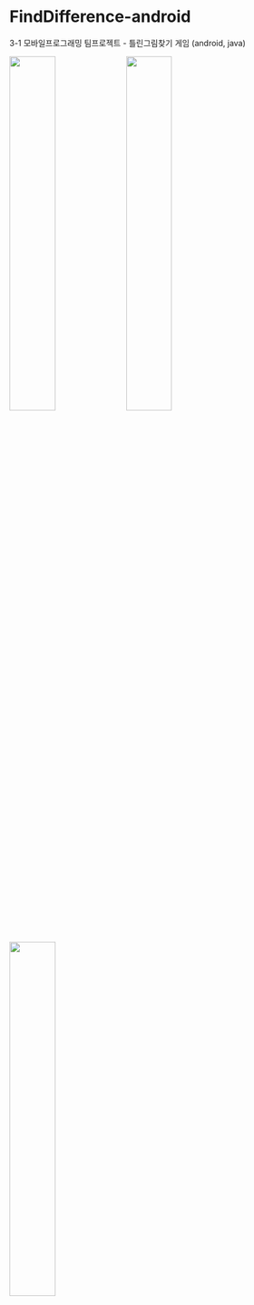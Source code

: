 # FindDifference-android
3-1 모바일프로그래밍 팀프로젝트 - 틀린그림찾기 게임 (android, java)


<img src="https://user-images.githubusercontent.com/37360089/79413419-dae50500-7fe2-11ea-87e1-219a5de504a1.png" width=40%/> 
<img src="https://user-images.githubusercontent.com/37360089/79413429-de788c00-7fe2-11ea-9a0b-35c4465c13a1.png" width=40%/> 
<img src="https://user-images.githubusercontent.com/37360089/79413434-e0dae600-7fe2-11ea-9109-3bf57479d473.png" width=40%/>
 